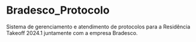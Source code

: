 # Bradesco_Protocolo
Sistema de gerenciamento e atendimento de protocolos para a Residência Takeoff 2024.1 juntamente com a empresa Bradesco.
